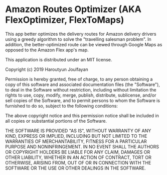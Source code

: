 # Amazon Routes Optimizer (AKA FlexOptimizer, FlexToMaps)
This app better optimizes the delivery routes for Amazon delivery drivers using a greedy algorithm to solve the "travelling salesman problem". In addition, the better-optimized route can be viewed through Google Maps as opposed to the Amazon Flex app's map.

This application is distributed under an MIT license.

Copyright (c) 2019 Haroutyun Joulfayan

Permission is hereby granted, free of charge, to any person obtaining a copy of this software and associated documentation files (the "Software"), to deal in the Software without restriction, including without limitation the rights to use, copy, modify, merge, publish, distribute, sublicense, and/or sell copies of the Software, and to permit persons to whom the Software is furnished to do so, subject to the following conditions:

The above copyright notice and this permission notice shall be included in all copies or substantial portions of the Software.

THE SOFTWARE IS PROVIDED "AS IS", WITHOUT WARRANTY OF ANY KIND, EXPRESS OR IMPLIED, INCLUDING BUT NOT LIMITED TO THE WARRANTIES OF MERCHANTABILITY, FITNESS FOR A PARTICULAR PURPOSE AND NONINFRINGEMENT. IN NO EVENT SHALL THE AUTHORS OR COPYRIGHT HOLDERS BE LIABLE FOR ANY CLAIM, DAMAGES OR OTHER LIABILITY, WHETHER IN AN ACTION OF CONTRACT, TORT OR OTHERWISE, ARISING FROM, OUT OF OR IN CONNECTION WITH THE SOFTWARE OR THE USE OR OTHER DEALINGS IN THE SOFTWARE.
